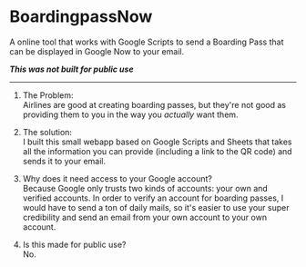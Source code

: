 # BoardingpassNow
A online tool that works with Google Scripts to send a Boarding Pass that can be displayed in Google Now to your email.  
  
_**This was not built for public use**_

---

1. The Problem:  
   Airlines are good at creating boarding passes, but they're not good as providing them to you in the way you _actually_ want them.

2. The solution:  
   I built this small webapp based on Google Scripts and Sheets that takes all the information you can provide (including a link to the QR code) and sends it to your email.

3. Why does it need access to your Google account?  
   Because Google only trusts two kinds of accounts: your own and verified accounts. In order to verify an account for boarding passes, I would have to send a ton of daily mails, so it's easier to use your super credibility and send an email from your own account to your own account.

4. Is this made for public use?  
   No.
